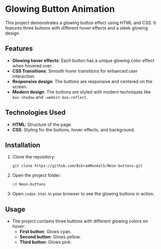 # Glowing Button Animation

This project demonstrates a glowing button effect using HTML and CSS. It features three buttons with different hover effects and a sleek glowing design.

## Features

- **Glowing hover effects**: Each button has a unique glowing color effect when hovered over.
- **CSS Transitions**: Smooth hover transitions for enhanced user interaction.
- **Responsive design**: The buttons are responsive and centered on the screen.
- **Modern design**: The buttons are styled with modern techniques like `box-shadow` and `-webkit-box-reflect`.

## Technologies Used

- **HTML**: Structure of the page.
- **CSS**: Styling for the buttons, hover effects, and background.

## Installation

1. Clone the repository:

    ```bash
    git clone https://github.com/BikramMondal5/Neon-buttons.git
    ```

2. Open the project folder:

    ```bash
    cd Neon-buttons
    ```

3. Open `index.html` in your browser to see the glowing buttons in action.

## Usage

- The project contains three buttons with different glowing colors on hover:
  - **First button**: Glows cyan.
  - **Second button**: Glows yellow.
  - **Third button**: Glows pink.





